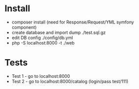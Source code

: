 # Install #

* composer install (need for Response/Request/YML symfony component)
* create database and import dump ./test.sql.gz
* edit DB config ./config/db.yml
* php -S localhost:8000 -t ./web

# Tests #

* Test 1 - go to localhost:8000
* Test 2 - go to localhost:8000/catalog (login/pass test/111)
